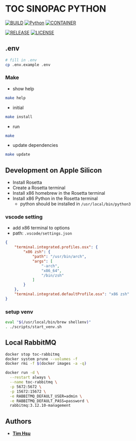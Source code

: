 # TOC SINOPAC PYTHON

[![BUILD](https://img.shields.io/github/actions/workflow/status/ToC-Taiwan/toc-sinopac-python/main.yml?style=for-the-badge&logo=github)](https://github.com/ToC-Taiwan/toc-sinopac-python/actions/workflows/main.yml)
[![Python](https://img.shields.io/badge/Python-3.11.7-yellow?logo=python&logoColor=yellow&style=for-the-badge)](https://python.org)
[![CONTAINER](https://img.shields.io/badge/Container-Docker-blue?style=for-the-badge&logo=docker&logoColor=blue)](https://www.docker.com/)

[![RELEASE](https://img.shields.io/github/release/ToC-Taiwan/toc-sinopac-python?style=for-the-badge)](https://github.com/ToC-Taiwan/toc-sinopac-python/releases/latest)
[![LICENSE](https://img.shields.io/github/license/ToC-Taiwan/toc-sinopac-python?style=for-the-badge)](COPYING)

## .env

```sh
# fill in .env
cp .env.example .env
```

### Make

- show help

```sh
make help
```

- initial

```sh
make install
```

- run

```sh
make
```

- update dependencies

```sh
make update
```

## Development on Apple Silicon

- Install Rosetta
- Create a Rosetta terminal
- Install x86 homebrew in the Rosetta terminal
- Install x86 Python in the Rosetta terminal
  - python should be installed in `/usr/local/bin/python3`

### vscode setting

- add x86 terminal to options
- path: `.vscode/settings.json`

```json
{
    "terminal.integrated.profiles.osx": {
        "x86 zsh": {
            "path": "/usr/bin/arch",
            "args": [
                "-arch",
                "x86_64",
                "/bin/zsh"
            ]
        }
    },
    "terminal.integrated.defaultProfile.osx": "x86 zsh"
}
```

### setup venv

```sh
eval "$(/usr/local/bin/brew shellenv)"
. ./scripts/start_venv.sh
```

## Local RabbitMQ

```sh
docker stop toc-rabbitmq
docker system prune --volumes -f
docker rmi -f $(docker images -a -q)

docker run -d \
  --restart always \
  --name toc-rabbitmq \
  -p 5672:5672 \
  -p 15672:15672 \
  -e RABBITMQ_DEFAULT_USER=admin \
  -e RABBITMQ_DEFAULT_PASS=password \
  rabbitmq:3.12.10-management
```

## Authors

- [**Tim Hsu**](https://github.com/Chindada)
